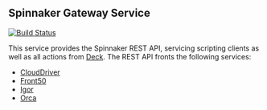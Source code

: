 Spinnaker Gateway Service
------------------------------------
[![Build Status](https://api.travis-ci.org/spinnaker/gate.svg?branch=master)](https://travis-ci.org/spinnaker/gate)

This service provides the Spinnaker REST API, servicing scripting clients as well as all actions from [Deck](https://github.com/spinnaker/deck).
The REST API fronts the following services:
* [CloudDriver](https://github.com/spinnaker/clouddriver)
* [Front50](https://github.com/spinnaker/front50)
* [Igor](https://github.com/spinnaker/igor)
* [Orca](https://github.com/spinnaker/orca)
 
